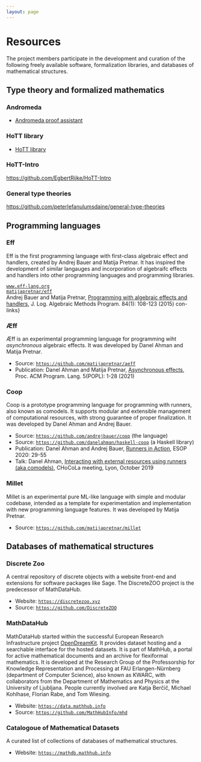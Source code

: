 ```yaml
---
layout: page
---
```


# Resources

The project members participate in the development and curation of the following freely available software,
formalization libraries, and databases of mathematical structures.

## Type theory and formalized mathematics

### Andromeda

* [Andromeda proof assistant](https://www.andromeda-prover.org)

### HoTT library

* [HoTT library](https://github.com/HoTT/HoTT)


### HoTT-Intro

https://github.com/EgbertRijke/HoTT-Intro

### General type theories

https://github.com/peterlefanulumsdaine/general-type-theories


## Programming languages

### Eff

Eff is the first programming language with first-class algebraic effect and handlers, created by Andrej Bauer and Matija Pretnar. It has inspired the development of similar langauges and incorporation of algebraifc effects and handlers into other programming languages and programming libraries.

<i class="fas fa-home"></i> [`www.eff-lang.org`](https://www.eff-lang.org)<br>
<i class="fab fa-github"></i> [`matijapretnar/eff`](https://github.com/matijapretnar/eff)<br>
<i class="fas fa-sm fa-scroll"></i> Andrej Bauer and Matija Pretnar, [Programming with algebraic effects and handlers](https://doi.org/10.1016/j.jlamp.2014.02.001), J. Log. Algebraic Methods Program. 84(1): 108-123 (2015)
con-links}


### Æff

Æff is an experimental programming language for programming wiht *asynchronous* algebraic effects. It was developed by Danel Ahman and Matija Pretnar.

* Source: [`https://github.com/matijapretnar/aeff`](https://github.com/matijapretnar/aeff)
* Publication: Danel Ahman and Matija Pretnar, [Asynchronous effects](https://doi.org/10.1145/3434305), Proc. ACM Program. Lang. 5(POPL): 1-28 (2021)

### Coop

Coop is a prototype programming language for programming with runners, also known as comodels. It supports modular and extensible management of computational resources, with strong guarantee of proper finalization. It was developed by Danel Ahman and Andrej Bauer.

* Source: [`https://github.com/andrejbauer/coop`](https://github.com/andrejbauer/coop) (the language)
* Source: [`https://github.com/danelahman/haskell-coop`](https://github.com/danelahman/haskell-coop) (a Haskell library)
* Publication: Danel Ahman and Andrej Bauer, [Runners in Action](https://doi.org/10.1007/978-3-030-44914-8_2), ESOP 2020: 29-55
* Talk: Danel Ahman, [Interacting with external resources using runners (aka comodels)](https://danel.ahman.ee/talks/chocola19.pdf), CHoCoLa meeting, Lyon, October 2019

### Millet

Millet is an experimental pure ML-like language with simple and modular codebase, intended as a template for experimentation and implementation with new programming language features. It was developed by Matija Pretnar.

* Source: [`https://github.com/matijapretnar/millet`](https://github.com/matijapretnar/millet)



## Databases of mathematical structures

### Discrete Zoo

A central repository of discrete objects with a website front-end and extensions for software packages like Sage. The DiscreteZOO project is the predecessor of MathDataHub.

* Website: [`https://discretezoo.xyz`](https://discretezoo.xyz)
* Source: [`https://github.com/DiscreteZOO`](https://github.com/DiscreteZOO)

### MathDataHub

MathDataHub started within the successful European Research Infrastructure project [OpenDreamKit](https://opendreamkit.org/). It provides dataset hosting and a searchable interface for the hosted datasets. It is part of MathHub, a portal for active mathematical documents and an archive for flexiformal mathematics. It is developed at the Research Group of the Professorship for Knowledge Representation and Processing at FAU Erlangen-Nürnberg (department of Computer Science), also known as KWARC, with collaborators from the Department of Mathematics and Physics at the University of Ljubljana. People currently involved are Katja Berčič, Michael Kohlhase, Florian Rabe, and Tom Wiesing.

* Website: [`https://data.mathhub.info`](https://data.mathhub.info)
* Source: [`https://github.com/MathHubInfo/mhd`](https://github.com/MathHubInfo/mhd)

### Catalogoue of Mathematical Datasets

A curated list of collections of databases of mathematical structures.

* Website: [`https://mathdb.mathhub.info`](https://mathdb.mathhub.info)
